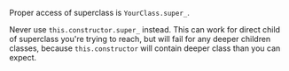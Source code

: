 Proper access of superclass is `YourClass.super_`.

Never use `this.constructor.super_` instead. This can work for direct child of superclass you're trying to reach, but will fail for any deeper children classes, because `this.constructor` will contain deeper class than you can expect.
